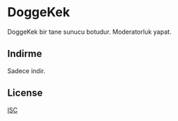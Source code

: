 # DoggeKek

DoggeKek bir tane sunucu botudur. Moderatorluk yapat.

## Indirme

Sadece indir.



## License
[ISC](https://choosealicense.com/licenses/isc/)
